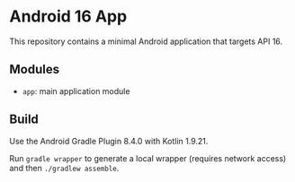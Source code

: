 # Android 16 App

This repository contains a minimal Android application that targets API 16.

## Modules
- `app`: main application module

## Build
Use the Android Gradle Plugin 8.4.0 with Kotlin 1.9.21.

Run `gradle wrapper` to generate a local wrapper (requires network access) and then `./gradlew assemble`.
